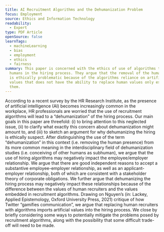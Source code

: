 ```yaml
---
title: AI Recruitment Algorithms and the Dehumanization Problem
focus: Employment
source: Ethics and Information Technology
readability:
  - Expert
type: PDF Article
openSource: false
learnTags:
  - machineLearning
  - bias
  - employment
  - ethics
  - fairness
summary: This paper is concerned with the ethics of use of algorithms to replace
  humans in the hiring process. They argue that the removal of the human element
  is ethically problematic because of the algorithms reliance on artificial
  values that does not have the ability to replace human values only estimate
  them.
---
```

According to a recent survey by the HR Research Institute, as the presence of artificial intelligence (AI) becomes increasingly common in the workplace, HR professionals are worried that the use of recruitment algorithms will lead to a “dehumanization” of the hiring process. Our main goals in this paper are threefold: (i) to bring attention to this neglected issue, (ii) to clarify what exactly this concern about dehumanization might amount to, and (iii) to sketch an argument for why dehumanizing the hiring is ethically suspect. After distinguishing the use of the term “dehumanization” in this context (i.e. removing the human presence) from its more common meaning in the interdisciplinary field of dehumanization studies (i.e. conceiving of other humans as subhuman), we argue that the use of hiring algorithms may negatively impact the employee/employer relationship. We argue that there are good independent reasons to accept a substantive employee-employer relationship, as well as an applicant-employer relationship, both of which are consistent with a stakeholder theory of corporate obligations. We further argue that dehumanizing the hiring process may negatively impact these relationships because of the difference between the values of human recruiters and the values embedded in recruitment algorithms. Drawing on Nguyen’s (in: Lackey, Applied Epistemology, Oxford University Press, 2021) critique of how Twitter “gamifies communication”, we argue that replacing human recruiters with algorithms imports artificial values into the hiring process. We close by briefly considering some ways to potentially mitigate the problems posed by recruitment algorithms, along with the possibility that some difficult trade-off will need to be made.